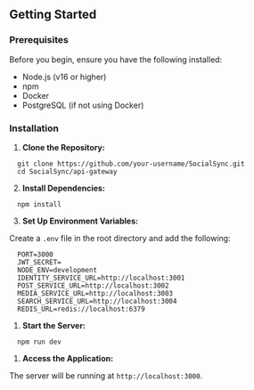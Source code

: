 ## Getting Started

### Prerequisites

Before you begin, ensure you have the following installed:

- Node.js (v16 or higher)
- npm
- Docker
- PostgreSQL (if not using Docker)

### Installation
1. **Clone the Repository:**
```
  git clone https://github.com/your-username/SocialSync.git
  cd SocialSync/api-gateway
```

2. **Install Dependencies:**
```
  npm install
```

3. **Set Up Environment Variables:**

Create a `.env` file in the root directory and add the following:
```
  PORT=3000
  JWT_SECRET=
  NODE_ENV=development
  IDENTITY_SERVICE_URL=http://localhost:3001
  POST_SERVICE_URL=http://localhost:3002
  MEDIA_SERVICE_URL=http://localhost:3003
  SEARCH_SERVICE_URL=http://localhost:3004
  REDIS_URL=redis://localhost:6379
```

1. **Start the Server:**
```
  npm run dev
```

1. **Access the Application:**

The server will be running at `http://localhost:3000`.